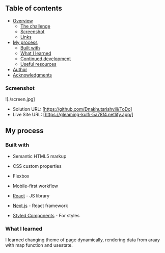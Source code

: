 ## Table of contents

- [Overview](#overview)
  - [The challenge](#the-challenge)
  - [Screenshot](#screenshot)
  - [Links](#links)
- [My process](#my-process)
  - [Built with](#built-with)
  - [What I learned](#what-i-learned)
  - [Continued development](#continued-development)
  - [Useful resources](#useful-resources)
- [Author](#author)
- [Acknowledgments](#acknowledgments)

### Screenshot

![./screen.jpg]

- Solution URL: [https://github.com/Dnakhutsrishvili/ToDo]
- Live Site URL: [https://gleaming-kulfi-5a78f4.netlify.app/]

## My process

### Built with

- Semantic HTML5 markup
- CSS custom properties
- Flexbox

- Mobile-first workflow
- [React](https://reactjs.org/) - JS library
- [Next.js](https://nextjs.org/) - React framework
- [Styled Components](https://styled-components.com/) - For styles

### What I learned

I learned changing theme of page dynamically, rendering data from araay with map function and usestate.
